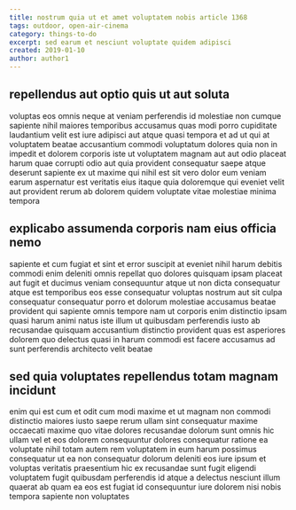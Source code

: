 ```yaml
---
title: nostrum quia ut et amet voluptatem nobis article 1368
tags: outdoor, open-air-cinema
category: things-to-do
excerpt: sed earum et nesciunt voluptate quidem adipisci
created: 2019-01-10
author: author1
---
```


## repellendus aut optio quis ut aut soluta

voluptas eos omnis neque at veniam perferendis id molestiae non cumque sapiente nihil maiores temporibus accusamus quas modi porro cupiditate laudantium velit est iure adipisci aut atque quasi tempora et ad ut qui at voluptatem beatae accusantium commodi voluptatum dolores quia non in impedit et dolorem corporis iste ut voluptatem magnam aut aut odio placeat harum quae corrupti odio aut quia provident consequatur saepe atque deserunt sapiente ex ut maxime qui nihil est sit vero dolor eum veniam earum aspernatur est veritatis eius itaque quia doloremque qui eveniet velit aut provident rerum ab dolorem quidem voluptate vitae molestiae minima tempora

## explicabo assumenda corporis nam eius officia nemo

sapiente et cum fugiat et sint et error suscipit at eveniet nihil harum debitis commodi enim deleniti omnis repellat quo dolores quisquam ipsam placeat aut fugit et ducimus veniam consequuntur atque ut non dicta consequatur atque est temporibus eos esse consequatur voluptas nostrum aut sit culpa consequatur consequatur porro et dolorum molestiae accusamus beatae provident qui sapiente omnis tempore nam ut corporis enim distinctio ipsam quasi harum animi natus iste illum ut quibusdam perferendis iusto ab recusandae quisquam accusantium distinctio provident quas est asperiores dolorem quo delectus quasi in harum commodi est facere accusamus ad sunt perferendis architecto velit beatae

## sed quia voluptates repellendus totam magnam incidunt

enim qui est cum et odit cum modi maxime et ut magnam non commodi distinctio maiores iusto saepe rerum ullam sint consequatur maxime occaecati maxime quo vitae dolores recusandae dolorum sunt omnis hic ullam vel et eos dolorem consequuntur dolores consequatur ratione ea voluptate nihil totam autem rem voluptatem in eum harum possimus consequatur ut ea non consequatur dolorum deleniti eos iure ipsum et voluptas veritatis praesentium hic ex recusandae sunt fugit eligendi voluptatem fugit quibusdam perferendis id atque a delectus nesciunt illum quaerat ab quam ea eos est fugiat id consequuntur iure dolorem nisi nobis tempora sapiente non voluptates
